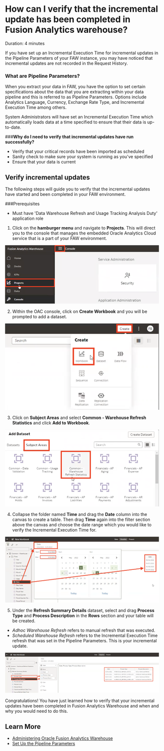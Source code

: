 # How can I verify that the incremental update has been completed in Fusion Analytics warehouse?

Duration: 4 minutes

If you have set up an Incremental Execution Time for incremental updates in the Pipeline Parameters of your FAW instance, you may have noticed that incremental updates are not recorded in the Request History.

### **What are Pipeline Parameters?**
When you extract your data in FAW, you have the option to set certain specifications about the data that you are extracting within your data pipeline and this is referred to as Pipeline Parameters. Options include Analytics Language, Currency, Exchange Rate Type, and Incremental Execution Time among others.

System Administrators will have set an Incremental Execution Time which automatically loads  data at a time specified to ensure that their data is up-to-date.

###**Why do I need to verify that incremental updates have run successfully?**
* Verify that your critical records have been imported as scheduled
* Sanity check to make sure your system is running as you've specified
* Ensure that your data is current

## **Verify incremental updates**
The following steps will guide you to verify that the incremental updates have started and been completed in your FAW environment.

###Prerequisites
* Must have 'Data Warehouse Refresh and Usage Tracking Analysis Duty' application role

1. Click on the **hamburger menu** and navigate to **Projects**. This will direct you to the console that manages the embedded Oracle Analytics Cloud service that is a part of your FAW environment.

![Navigate to Projects](images/projects.png)

2. Within the OAC console, click on **Create Workbook** and you will be prompted to add a dataset.

![Create workbook](images/create-workbook.png)

3. Click on **Subject Areas** and select **Common - Warehouse Refresh Statistics** and click **Add to Workbook**.

![Add subject area](images/subject-area.png)

4. Collapse the folder named **Time** and drag the **Date** column into the canvas to create a table. Then drag **Time** again into the filter section above the canvas and choose the date range which you would like to verify the Incremental Execution Time for.

![Create date filter](images/filter-date.png)

5. Under the **Refresh Summary Details** dataset, select and drag **Process Type** and **Process Description** in the **Rows** section and your table will be created.

* *Adhoc Warehouse Refresh* refers to manual refresh that was executed.
* *Scheduled Warehouse Refresh* refers to the Incremental Execution Time refresh that was set in the Pipeline Parameters. This is your incremental update.

![Create table](images/create-table.png)

Congratulations! You have just learned how to verify that your incremental updates have been completed in Fusion Analytics Warehouse and when and why you would need to do this.


## Learn More
* [Administering Oracle Fusion Analytics Warehouse](https://docs.oracle.com/en/cloud/saas/analytics/21r3/fawag/administering-oracle-fusion-analytics-warehouse.pdf)
* [Set Up the Pipeline Parameters](https://docs.oracle.com/en/cloud/saas/analytics/22r1/fawag/set-pipeline-parameters.html)
